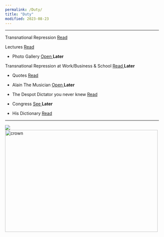 ```yaml
---
permalink: /Duty/
title: "Duty"
modified: 2023-08-23
---
```








<hr style="height:2px;border-width:0;color:gray;background-color:gray">




Transnational Repression  <a href=" https://phdcsseiden.github.io/Tr/ "> Read </a> 




Lectures <a href=" https://phdcsseiden.github.io/Lectures/ "> Read  </a> 




- Photo Gallery <a href="  "> Open  </a> <b>Later</b>




Transnational Repression at Work/Business & School <a href="  ">  Read </a>  <b>Later</b>




- Quotes <a href=" https://phdcsseiden.github.io/quotes/ "> Read  </a> 




- Alain The Musician <a href=" https://phdcsseiden.github.io/Musician/ "> Open  </a> <b>Later</b>




- The Despot Dictator you never knew <a href=" https://phdcsseiden.github.io/Knew/ "> Read  </a> 




- Congress  <a href=" https://phdcsseiden.github.io/Congress/ "> See </a> <b>Later</b>




- His Dictionary <a href=" https://phdcsseiden.github.io/Dictionary/ "> Read </a> 



<hr style="height:2px;border-width:0;color:gray;background-color:gray">




<img src="https://www.sacredheart.edu/media/shu-media/homepage/Park-Avenue-Campus-980x980.jpg">




<img src="https://www.middletownbiblechurch.org/greateve/crown.JPG" alt="crown" width="500" height="333">
